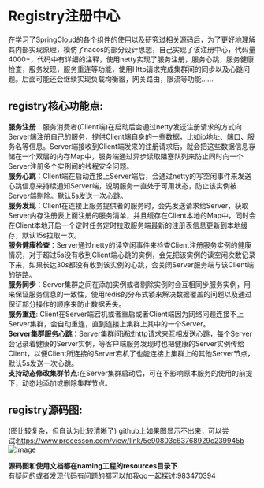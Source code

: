 Registry注册中心
====
在学习了SpringCloud的各个组件的使用以及研究过相关源码后，为了更好地理解其内部实现原理，模仿了nacos的部分设计思想，自己实现了该注册中心，代码量4000+，代码中有详细的注释，使用netty实现了服务注册，服务心跳，服务健康检查，服务发现，服务重连等功能，使用Http请求完成集群间的同步以及心跳问题。后面可能还会继续实现负载均衡器，网关路由，限流等功能......

registry核心功能点:
-------
**服务注册**：服务消费者(Client端)在启动后会通过netty发送注册请求的方式向Server端注册自己的服务，提供Client端自身的一些数据，比如ip地址、端口、服务名等信息。Server端接收到Client端发来的注册请求后，就会把这些数据信息存储在一个双层的内存Map中，服务端通过异步读取阻塞队列来防止同时向一个Server注册多个实例间的线程安全问题。<br>
**服务心跳**：Client端在启动连接上Server端后，会通过netty的写空闲事件来发送心跳信息来持续通知Server端，说明服务一直处于可用状态，防止该实例被Server端剔除。默认5s发送一次心跳。<br>
**服务发现**：Client在连接上服务提供者的服务时，会先发送请求给Server，获取Server内存注册表上面注册的服务清单，并且缓存在Client本地的Map中，同时会在Client本地开启一个定时任务定时拉取服务端最新的注册表信息更新到本地缓存，默认15s拉取一次。<br>
**服务健康检查**：Server通过netty的读空闲事件来检查Client注册服务实例的健康情况，对于超过5s没有收到Client端心跳的实例，会先把该实例的读空闲次数记录下来，如果长达30s都没有收到该实例的心跳，会关闭Server服务端与该Client端的链路。<br>
**服务同步**：Server集群之间在添加实例或者剔除实例时会互相同步服务实例，用来保证服务信息的一致性，使用redis的分布式锁来解决数据覆盖的问题以及通过保证部分操作的顺序来防止数据丢失。<br>
**服务重连**: Client在Server端宕机或者重启或者Client端因为网络问题连接不上Server集群，会自动重连，直到连接上集群上其中的一个Server。<br>
**Server集群服务心跳**：Server集群间通过http请求来互相发送心跳，每个Server会记录着健康的Server实例，等客户端服务发现时也把健康的Server实例传给Client，以便Client所连接的Server宕机了也能连接上集群上的其他Server节点，默认5s发送一次心跳。<br>
**支持动态修改集群节点**:在Server集群启动后，可在不影响原本服务的使用的前提下，动态地添加或删除集群节点。<br>

registry源码图:
------
(图比较复杂，但自认为比较清晰了)
github上如果图显示不出来，可以尝试:https://www.processon.com/view/link/5e90803c63768929c239945b  <br>
![image](https://github.com/lzj-github/registry/blob/master/naming/src/main/resources/Registry%20%E6%BA%90%E7%A0%81%E5%9B%BE.png)

**源码图和使用文档都在naming工程的resources目录下**<br>
有疑问的或者发现代码有问题的都可以加我qq一起探讨:983470394

